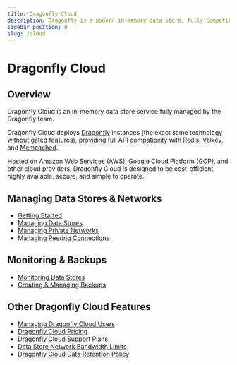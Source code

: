```yaml
---
title: Dragonfly Cloud
description: Dragonfly is a modern in-memory data store, fully compatible with Redis & Memcached APIs. Learn how to use Dragonfly with our comprehensive documentation.
sidebar_position: 0
slug: /cloud
---
```


# Dragonfly Cloud

## Overview

Dragonfly Cloud is an in-memory data store service fully managed by the Dragonfly team.

Dragonfly Cloud deploys [Dragonfly](https://github.com/dragonflydb/dragonfly) instances (the exact same
technology without gated features), providing full API compatibility
with [Redis](https://github.com/redis/redis), [Valkey](https://github.com/valkey-io/valkey),
and [Memcached](https://github.com/memcached/memcached).

Hosted on Amazon Web Services (AWS), Google Cloud Platform (GCP), and other cloud providers, Dragonfly Cloud is designed
to be cost-efficient, highly available, secure, and simple to operate.

## Managing Data Stores & Networks

- [Getting Started](getting-started.md)
- [Managing Data Stores](datastores.md)
- [Managing Private Networks](networks.md)
- [Managing Peering Connections](connections.md)

## Monitoring & Backups

- [Monitoring Data Stores](monitoring.md)
- [Creating & Managing Backups](backups.md)

## Other Dragonfly Cloud Features

- [Managing Dragonfly Cloud Users](users.md)
- [Dragonfly Cloud Pricing](pricing.md)
- [Dragonfly Cloud Support Plans](support.md)
- [Data Store Network Bandwidth Limits](connections.md)
- [Dragonfly Cloud Data Retention Policy](data-retention.md)

